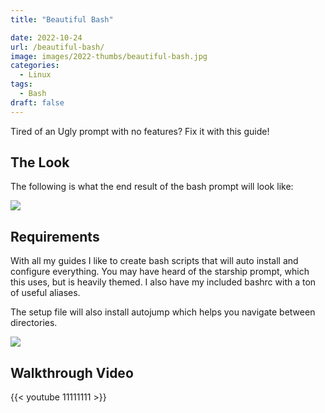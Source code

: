```yaml
---
title: "Beautiful Bash"

date: 2022-10-24
url: /beautiful-bash/
image: images/2022-thumbs/beautiful-bash.jpg
categories:
  - Linux
tags:
  - Bash
draft: false
---
```

Tired of an Ugly prompt with no features? Fix it with this guide! 
<!--more-->
 
## The Look

 The following is what the end result of the bash prompt will look like:

 ![](/images/2022/beautiful-bash/prompt.png)

## Requirements

With all my guides I like to create bash scripts that will auto install and configure everything. You may have heard of the starship prompt, which this uses, but is heavily themed. I also have my included bashrc with a ton of useful aliases.

The setup file will also install autojump which helps you navigate between directories. 

![](/images/2022/beautiful-bash/alias.png)


## Walkthrough Video

{{< youtube 11111111 >}}
